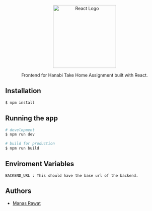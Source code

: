 <p align="center">
  <a href="https://react.dev/" target="blank"><img src="https://github.com/importlogic/hanabi-assignment/assets/71769231/417f8426-3bed-44fc-b43c-1e0f15e31e31" width="200" alt="React Logo" /></a>
</p>

<p align="center">Frontend for Hanabi Take Home Assignment built with React.</p>

## Installation

```bash
$ npm install
```

## Running the app

```bash
# development
$ npm run dev

# build for production
$ npm run build
```

## Enviroment Variables
`
BACKEND_URL : This should have the base url of the backend.
`

## Authors

-   [Manas Rawat](https://github.com/importlogic)